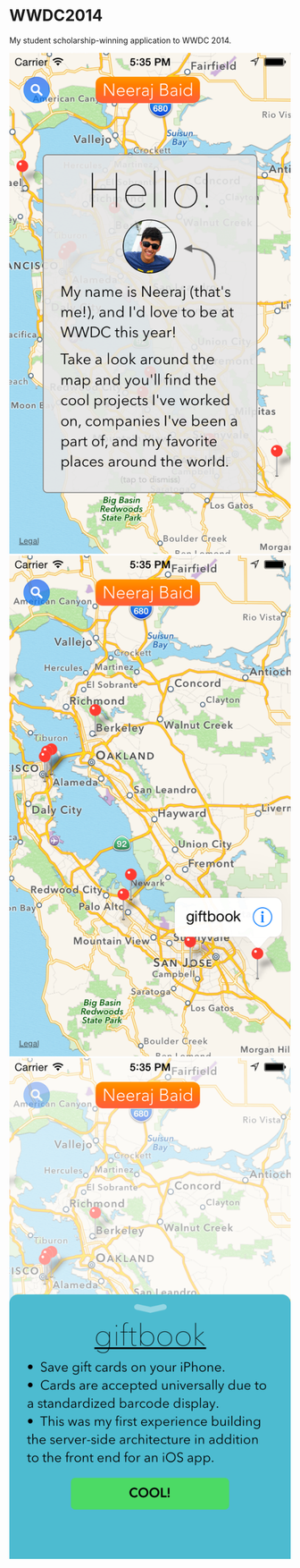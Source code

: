 WWDC2014
========

My student scholarship-winning application to WWDC 2014.

![](img1.png)
![](img2.png)
![](img3.png)

